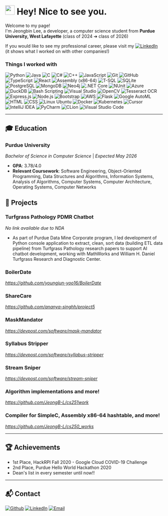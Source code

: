 <h1><img src="https://emojis.slackmojis.com/emojis/images/1531849430/4246/blob-sunglasses.gif?1531849430" width="30"/> Hey! Nice to see you.</h1>


<p>Welcome to my page! </br> I'm Jeongbin Lee, a developer, a computer science student from <b>Purdue University, West Lafayette</b> (class of 2024 ➔ class of 2026) </p>
<p>If you would like to see my professional career, please visit my <a href="https://www.linkedin.com/in/jeongbinlee" target="_blank"><img alt="LinkedIn" src="https://img.shields.io/badge/linkedin-%230077B5.svg?&style=for-the-badge&logo=linkedin&logoColor=white" /></a> (it shows what I worked on with other companies!)</p>
<h3>Things I worked with</h3>
<p>
  <img alt="Python" src="https://img.shields.io/badge/-Python-3776AB?style=flat-square&logo=python&logoColor=white" />
<img alt="Java" src="https://img.shields.io/badge/-Java-007396?style=flat-square&logo=java&logoColor=white" />
<img alt="C" src="https://img.shields.io/badge/-C-00599C?style=flat-square&logo=c&logoColor=white" />
<img alt="C#" src="https://img.shields.io/badge/-C%23-239120?style=flat-square&logo=c-sharp&logoColor=white" />
<img alt="C++" src="https://img.shields.io/badge/-C%2B%2B-00599C?style=flat-square&logo=c%2B%2B&logoColor=white" />
<img alt="JavaScript" src="https://img.shields.io/badge/-JavaScript-F7DF1E?style=flat-square&logo=javascript&logoColor=black" />
<img alt="Git" src="https://img.shields.io/badge/-Git-F05032?style=flat-square&logo=git&logoColor=white" />
<img alt="GitHub" src="https://img.shields.io/badge/-GitHub-181717?style=flat-square&logo=github&logoColor=white" />
<img alt="TypeScript" src="https://img.shields.io/badge/-TypeScript-007ACC?style=flat-square&logo=typescript&logoColor=white" />
<img alt="React" src="https://img.shields.io/badge/-React-61DAFB?style=flat-square&logo=react&logoColor=black" />
<img alt="Assembly (x86-64)" src="https://img.shields.io/badge/-Assembly-525252?style=flat-square&logo=assemblyscript&logoColor=white" />
<img alt="T-SQL" src="https://img.shields.io/badge/-T--SQL-CC2927?style=flat-square&logo=microsoft-sql-server&logoColor=white" />
<img alt="SQLite" src="https://img.shields.io/badge/-SQLite-003B57?style=flat-square&logo=sqlite&logoColor=white" />
<img alt="PostgreSQL" src="https://img.shields.io/badge/-PostgreSQL-336791?style=flat-square&logo=postgresql&logoColor=white" />
<img alt="MongoDB" src="https://img.shields.io/badge/-MongoDB-47A248?style=flat-square&logo=mongodb&logoColor=white" />
<img alt="Neo4j" src="https://img.shields.io/badge/-Neo4j-008CC1?style=flat-square&logo=neo4j&logoColor=white" />
<img alt=".NET Core" src="https://img.shields.io/badge/-.NET_Core-5C2D91?style=flat-square&logo=dotnet&logoColor=white" />
<img alt="NUnit" src="https://img.shields.io/badge/-NUnit-3ACF41?style=flat-square&logo=nunit&logoColor=white" />
<img alt="Azure" src="https://img.shields.io/badge/-Azure-0078D4?style=flat-square&logo=microsoft-azure&logoColor=white" />
<img alt="DuckDB" src="https://img.shields.io/badge/-DuckDB-000000?style=flat-square&logo=duckdb&logoColor=white" />
<img alt="Bash Scripting" src="https://img.shields.io/badge/-Bash_Scripting-4EAA25?style=flat-square&logo=gnu-bash&logoColor=white" />
<img alt="Visual Studio" src="https://img.shields.io/badge/-Visual_Studio-5C2D91?style=flat-square&logo=visual-studio&logoColor=white" />
<img alt="OpenCV" src="https://img.shields.io/badge/-OpenCV-5C3EE8?style=flat-square&logo=opencv&logoColor=white" />
<img alt="Tesseract OCR" src="https://img.shields.io/badge/-Tesseract_OCR-5C3EE8?style=flat-square&logo=tesseract&logoColor=white" />
<img alt="Express.js" src="https://img.shields.io/badge/-Express.js-000000?style=flat-square&logo=express&logoColor=white" />
<img alt="Node.js" src="https://img.shields.io/badge/-Node.js-339933?style=flat-square&logo=node.js&logoColor=white" />
<img alt="Bootstrap" src="https://img.shields.io/badge/-Bootstrap-7952B3?style=flat-square&logo=bootstrap&logoColor=white" />
<img alt="AWS" src="https://img.shields.io/badge/-AWS-232F3E?style=flat-square&logo=amazon-aws&logoColor=white" />
<img alt="Flask" src="https://img.shields.io/badge/-Flask-000000?style=flat-square&logo=flask&logoColor=white" />
<img alt="Google AutoML" src="https://img.shields.io/badge/-Google_AutoML-4285F4?style=flat-square&logo=google-cloud&logoColor=white" />
<img alt="HTML" src="https://img.shields.io/badge/-HTML-E34F26?style=flat-square&logo=html5&logoColor=white" />
<img alt="CSS" src="https://img.shields.io/badge/-CSS-1572B6?style=flat-square&logo=css3&logoColor=white" />
<img alt="Linux Ubuntu" src="https://img.shields.io/badge/-Linux_Ubuntu-E95420?style=flat-square&logo=ubuntu&logoColor=white" />
<img alt="Docker" src="https://img.shields.io/badge/-Docker-2496ED?style=flat-square&logo=docker&logoColor=white" />
<img alt="Kubernetes" src="https://img.shields.io/badge/-Kubernetes-326CE5?style=flat-square&logo=kubernetes&logoColor=white" />
<img alt="Cursor" src="https://img.shields.io/badge/-Cursor-000000?style=flat-square&logo=cursor&logoColor=white" />
<img alt="IntelliJ IDEA" src="https://img.shields.io/badge/-IntelliJ%20IDEA-000000?style=flat-square&logo=intellij-idea&logoColor=white" />
<img alt="PyCharm" src="https://img.shields.io/badge/-PyCharm-000000?style=flat-square&logo=pycharm&logoColor=white" />
<img alt="CLion" src="https://img.shields.io/badge/-CLion-000000?style=flat-square&logo=clion&logoColor=white" />
<img alt="Visual Studio Code" src="https://img.shields.io/badge/-Visual%20Studio%20Code-007ACC?style=flat-square&logo=visual-studio-code&logoColor=white" />
</p>


---

## 🎓 Education  

### **Purdue University**  
*Bachelor of Science in Computer Science* | *Expected May 2026*  
- **GPA**: 3.78/4.0  
- **Relevant Coursework**: Software Engineering, Object-Oriented Programming, Data Structures and Algorithms, Information Systems, Analysis of Algorithms, Computer Systems, Computer Architecture, Operating Systems, Computer Networks  

## 🚀 Projects  

### **Turfgrass Pathology PDMR Chatbot**
*No link available due to NDA*
- As part of Purdue Data Mine Corporate program, I led development of Python console application to extract, clean, sort data (building ETL data pipeline) from Turfgrass Pathology research papers to support AI chatbot development, working with MathWorks and William H. Daniel Turfgrass Research and Diagnostic Center.

### **BoilerDate**  
*https://github.com/youngjun-yoo16/BoilerDate*  

### **ShareCare**  
*https://github.com/ananya-singhh/project5*  

### **MaskMandator**
*https://devpost.com/software/mask-mandator*

### **Syllabus Stripper**
*https://devpost.com/software/syllabus-stripper*

### **Stream Sniper**
*https://devpost.com/software/stream-sniper*

### **Algorithm implementations and more!**
*https://github.com/JeongB-L/cs251work*

### **Compiler for SimpleC, Assembly x86-64 hashtable, and more!**
*https://github.com/JeongB-L/cs250_works*

---

## 🏆 Achievements  

- 1st Place, HackRPI Fall 2020 - Google Cloud COVID-19 Challenge  
- 2nd Place, Purdue Hello World Hackathon 2020  
- Dean's list in every semester until now!!
---

## 📬 Contact  

<p><a href="https://github.com/JeongB-L" target="_blank"><img alt="Github" src="https://img.shields.io/badge/GitHub-%2312100E.svg?&style=for-the-badge&logo=Github&logoColor=white" /></a> <a href="https://www.linkedin.com/in/jeongbinlee" target="_blank"><img alt="LinkedIn" src="https://img.shields.io/badge/linkedin-%230077B5.svg?&style=for-the-badge&logo=linkedin&logoColor=white" /></a> <a href="mailto:jblee1152@gmail.com" target="_blank"><img alt="Email" src="https://img.shields.io/badge/Email-%2312100E.svg?&style=for-the-badge&logo=Gmail&logoColor=white" /></a></p>

